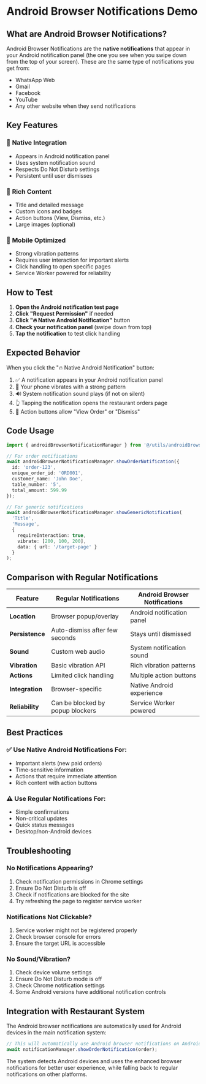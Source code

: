 # Android Browser Notifications Demo

## What are Android Browser Notifications?

Android Browser Notifications are the **native notifications** that appear in your Android notification panel (the one you see when you swipe down from the top of your screen). These are the same type of notifications you get from:

- WhatsApp Web
- Gmail
- Facebook
- YouTube
- Any other website when they send notifications

## Key Features

### 🎯 **Native Integration**
- Appears in Android notification panel
- Uses system notification sound
- Respects Do Not Disturb settings
- Persistent until user dismisses

### 🔔 **Rich Content**
- Title and detailed message
- Custom icons and badges
- Action buttons (View, Dismiss, etc.)
- Large images (optional)

### 📱 **Mobile Optimized**
- Strong vibration patterns
- Requires user interaction for important alerts
- Click handling to open specific pages
- Service Worker powered for reliability

## How to Test

1. **Open the Android notification test page**
2. **Click "Request Permission"** if needed
3. **Click "🔥 Native Android Notification"** button
4. **Check your notification panel** (swipe down from top)
5. **Tap the notification** to test click handling

## Expected Behavior

When you click the "🔥 Native Android Notification" button:

1. ✅ A notification appears in your Android notification panel
2. 📳 Your phone vibrates with a strong pattern
3. 🔊 System notification sound plays (if not on silent)
4. 👆 Tapping the notification opens the restaurant orders page
5. 🎯 Action buttons allow "View Order" or "Dismiss"

## Code Usage

```typescript
import { androidBrowserNotificationManager } from '@/utils/androidBrowserNotifications';

// For order notifications
await androidBrowserNotificationManager.showOrderNotification({
  id: 'order-123',
  unique_order_id: 'ORD001',
  customer_name: 'John Doe',
  table_number: '5',
  total_amount: 599.99
});

// For generic notifications
await androidBrowserNotificationManager.showGenericNotification(
  'Title',
  'Message',
  {
    requireInteraction: true,
    vibrate: [200, 100, 200],
    data: { url: '/target-page' }
  }
);
```

## Comparison with Regular Notifications

| Feature | Regular Notifications | Android Browser Notifications |
|---------|----------------------|------------------------------|
| **Location** | Browser popup/overlay | Android notification panel |
| **Persistence** | Auto-dismiss after few seconds | Stays until dismissed |
| **Sound** | Custom web audio | System notification sound |
| **Vibration** | Basic vibration API | Rich vibration patterns |
| **Actions** | Limited click handling | Multiple action buttons |
| **Integration** | Browser-specific | Native Android experience |
| **Reliability** | Can be blocked by popup blockers | Service Worker powered |

## Best Practices

### ✅ **Use Native Android Notifications For:**
- Important alerts (new paid orders)
- Time-sensitive information
- Actions that require immediate attention
- Rich content with action buttons

### ⚠️ **Use Regular Notifications For:**
- Simple confirmations
- Non-critical updates
- Quick status messages
- Desktop/non-Android devices

## Troubleshooting

### No Notifications Appearing?
1. Check notification permissions in Chrome settings
2. Ensure Do Not Disturb is off
3. Check if notifications are blocked for the site
4. Try refreshing the page to register service worker

### Notifications Not Clickable?
1. Service worker might not be registered properly
2. Check browser console for errors
3. Ensure the target URL is accessible

### No Sound/Vibration?
1. Check device volume settings
2. Ensure Do Not Disturb mode is off
3. Check Chrome notification settings
4. Some Android versions have additional notification controls

## Integration with Restaurant System

The Android browser notifications are automatically used for Android devices in the main notification system:

```typescript
// This will automatically use Android browser notifications on Android devices
await notificationManager.showOrderNotification(order);
```

The system detects Android devices and uses the enhanced browser notifications for better user experience, while falling back to regular notifications on other platforms.